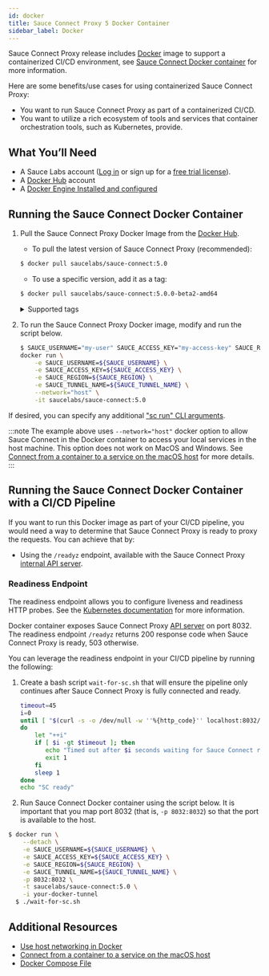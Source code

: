 ```yaml
---
id: docker
title: Sauce Connect Proxy 5 Docker Container
sidebar_label: Docker
---
```


Sauce Connect Proxy release includes [Docker](https://www.docker.com/) image to support a containerized CI/CD environment, see [Sauce Connect Docker container](https://github.com/saucelabs/sauce-connect-docker) for more information.

Here are some benefits/use cases for using containerized Sauce Connect Proxy:

- You want to run Sauce Connect Proxy as part of a containerized CI/CD.
- You want to utilize a rich ecosystem of tools and services that container orchestration tools, such as Kubernetes, provide.

## What You’ll Need

- A Sauce Labs account ([Log in](https://accounts.saucelabs.com/am/XUI/#login/) or sign up for a [free trial license](https://saucelabs.com/sign-up)).
- A [Docker Hub](https://hub.docker.com/r/saucelabs/sauce-connect) account
- A [Docker Engine Installed and configured](https://docs.docker.com/engine/install/)

## Running the Sauce Connect Docker Container

1. Pull the Sauce Connect Proxy Docker Image from the [Docker Hub](https://hub.docker.com/r/saucelabs/sauce-connect).
   - To pull the latest version of Sauce Connect Proxy (recommended):
   ```bash
   $ docker pull saucelabs/sauce-connect:5.0
   ```
   - To use a specific version, add it as a tag:
   ```bash
   $ docker pull saucelabs/sauce-connect:5.0.0-beta2-amd64
   ```
    <details><summary>Supported tags</summary>
      - 5.0, 5.0.0-beta2, 5.0.0-beta2, 5.0.0-beta2-arm64v8<br/>
    </details>
2. To run the Sauce Connect Proxy Docker image, modify and run the script below.

   ```bash
   $ SAUCE_USERNAME="my-user" SAUCE_ACCESS_KEY="my-access-key" SAUCE_REGION="<us-west|eu-central>" SAUCE_TUNNEL_NAME="my-tunnel-name" \
   docker run \
       -e SAUCE_USERNAME=${SAUCE_USERNAME} \
       -e SAUCE_ACCESS_KEY=${SAUCE_ACCESS_KEY} \
       -e SAUCE_REGION=${SAUCE_REGION} \
       -e SAUCE_TUNNEL_NAME=${SAUCE_TUNNEL_NAME} \
       --network="host" \
       -it saucelabs/sauce-connect:5.0
   ```

If desired, you can specify any additional ["sc run" CLI arguments](/dev/cli/sauce-connect-5/run/).

:::note
The example above uses `--network="host"` docker option to allow Sauce Connect in the Docker container to access your local services in the host machine. This option does not work on MacOS and Windows. See [Connect from a container to a service on the macOS host](https://docs.docker.com/desktop/networking/#use-cases-and-workarounds) for more details.
:::

## Running the Sauce Connect Docker Container with a CI/CD Pipeline

If you want to run this Docker image as part of your CI/CD pipeline, you would need a way to determine that Sauce Connect Proxy is ready to proxy the requests. You can achieve that by:

- Using the `/readyz` endpoint, available with the Sauce Connect Proxy [internal API server](/secure-connections/sauce-connect-5/operation/monitoring/#local-api-server).

### Readiness Endpoint

The readiness endpoint allows you to configure liveness and readiness HTTP probes. See the [Kubernetes documentation](https://kubernetes.io/docs/tasks/configure-pod-container/configure-liveness-readiness-startup-probes/) for more information.

Docker container exposes Sauce Connect Proxy [API server](/secure-connections/sauce-connect-5/operation/monitoring/#local-api-server) on port 8032. The readiness endpoint `/readyz` returns 200 response code when Sauce Connect Proxy is ready, 503 otherwise.

You can leverage the readiness endpoint in your CI/CD pipeline by running the following:

1. Create a bash script `wait-for-sc.sh` that will ensure the pipeline only continues after Sauce Connect Proxy is fully connected and ready.

   ```bash title="wait-for-sc.sh"
   timeout=45
   i=0
   until [ "$(curl -s -o /dev/null -w ''%{http_code}'' localhost:8032/readyz)" == "200" ]
   do
       let "++i"
       if [ $i -gt $timeout ]; then
          echo "Timed out after $i seconds waiting for Sauce Connect readiness, exiting..."
          exit 1
       fi
       sleep 1
   done
   echo "SC ready"
   ```

1. Run Sauce Connect Docker container using the script below. It is important that you map port 8032 (that is, `-p 8032:8032`) so that the port is available to the host.

```bash
$ docker run \
    --detach \
    -e SAUCE_USERNAME=${SAUCE_USERNAME} \
    -e SAUCE_ACCESS_KEY=${SAUCE_ACCESS_KEY} \
    -e SAUCE_REGION=${SAUCE_REGION} \
    -e SAUCE_TUNNEL_NAME=${SAUCE_TUNNEL_NAME} \
    -p 8032:8032 \
    -t saucelabs/sauce-connect:5.0 \
    -i your-docker-tunnel
  $ ./wait-for-sc.sh
```

## Additional Resources

- [Use host networking in Docker](https://docs.docker.com/network/host/)
- [Connect from a container to a service on the macOS host](https://docs.docker.com/desktop/mac/networking/#use-cases-and-workarounds)
- [Docker Compose File](https://docs.docker.com/compose/compose-file/compose-file-v3/)
